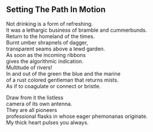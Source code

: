 Setting The Path In Motion
--------------------------
Not drinking is a form of refreshing.  
It was a lethargic business of bramble and cummerbunds.  
Return to the homeland of the times.  
Burnt umber shrapnels of dagger,  
transparent seams above a lewd garden.  
As soon as the incoming ribbons  
gives the algorithmic indication.  
Multitude of rivers!  
In and out of the green the blue and the marine  
of a rust colored gentleman that returns mists.  
As if to coagulate or connect or bristle.  
  
Draw from it the listless  
camera of its own antenna.  
They are all pioneers  
professional flasks in whose eager phemonanas originate.  
My thick heart pulses you always.  
